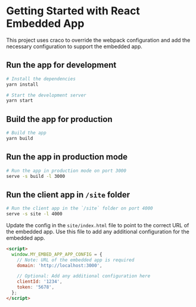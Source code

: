 # Getting Started with React Embedded App

This project uses craco to override the webpack configuration and add the necessary configuration to support the embedded app.

## Run the app for development

```bash
# Install the dependencies
yarn install

# Start the development server
yarn start
```


## Build the app for production

```bash
# Build the app
yarn build
```

## Run the app in production mode

```bash
# Run the app in production mode on port 3000
serve -s build -l 3000
```

## Run the client app in `/site` folder

```bash
# Run the client app in the `/site` folder on port 4000
serve -s site -l 4000
```

Update the config in the `site/index.html` file to point to the correct URL of the embedded app.
Use this file to add any additional configuration for the embedded app.

```html
<script>
  window.MY_EMBED_APP_APP_CONFIG = {
    // Note: URL of the embedded app is required
    domain: 'http://localhost:3000', 

    // Optional: Add any additional configuration here
    clientId: '1234',
    token: '5678',
  };
</script>
```

